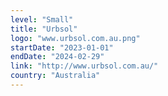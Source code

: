 ```yaml
---
level: "Small"
title: "Urbsol"
logo: "www.urbsol.com.au.png"
startDate: "2023-01-01"
endDate: "2024-02-29"
link: "http://www.urbsol.com.au/"
country: "Australia"
---
```

